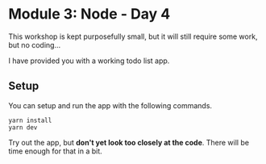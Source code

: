 # Module 3: Node - Day 4

This workshop is kept purposefully small, but it will still require some work, but no coding...

I have provided you with a working todo list app.

## Setup

You can setup and run the app with the following commands.

```
yarn install
yarn dev
```

Try out the app, but **don't yet look too closely at the code**. There will be time enough for that in a bit.